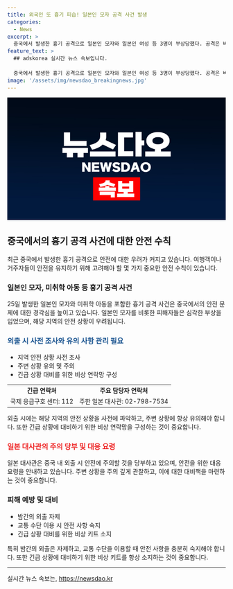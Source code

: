 ```yaml
---
title: 외국인 또 흉기 피습! 일본인 모자 공격 사건 발생
categories:
  - News
excerpt: >
  중국에서 발생한 흉기 공격으로 일본인 모자와 일본인 여성 등 3명이 부상당했다. 공격은 버스 정류장에서 일어났고, 피해자들은 병원에 이송되었으며, 일본인 모자는 생명에 지장은 없지만, 스쿨버스 안내원은 중태 상태라고 한다. 이 사건으로 인해 쑤저우 일본인학교는 휴교하였고, 주중국 대사관은 주변 장소에서의 안전에 주의를 당부하였다. 중국에서는 이와 유사한 흉기 공격 사건이 발생한 것으로 전해졌다.
feature_text: >
  ## adskorea 실시간 뉴스 속보입니다.

  중국에서 발생한 흉기 공격으로 일본인 모자와 일본인 여성 등 3명이 부상당했다. 공격은 버스 정류장에서 일어났고, 피해자들은 병원에 이송되었으며, 일본인 모자는 생명에 지장은 없지만, 스쿨버스 안내원은 중태 상태라고 한다. 이 사건으로 인해 쑤저우 일본인학교는 휴교하였고, 주중국 대사관은 주변 장소에서의 안전에 주의를 당부하였다. 중국에서는 이와 유사한 흉기 공격 사건이 발생한 것으로 전해졌다.
image: '/assets/img/newsdao_breakingnews.jpg'
---
```


<p><img src="/assets/img/newsdao_breakingnews.jpg" alt="adskorea 속보" /></p>

<h2 data-ke-size="size26">중국에서의 흉기 공격 사건에 대한 안전 수칙</h2>

<p data-ke-size="size16">최근 중국에서 발생한 흉기 공격으로 안전에 대한 우려가 커지고 있습니다. 여행객이나 거주자들이 안전을 유지하기 위해 고려해야 할 몇 가지 중요한 안전 수칙이 있습니다.</p>

<h3>일본인 모자, 미취학 아동 등 흉기 공격 사건</h3>

<p data-ke-size="size16">25일 발생한 일본인 모자와 미취학 아동을 포함한 흉기 공격 사건은 중국에서의 안전 문제에 대한 경각심을 높이고 있습니다. 일본인 모자를 비롯한 피해자들은 심각한 부상을 입었으며, 해당 지역의 안전 상황이 우려됩니다.</p>

<h3><span style="color: #1a5490;">외출 시 사전 조사와 유의 사항 관리 필요</span></h3>

<ul>
    <li>지역 안전 상황 사전 조사</li>
    <li>주변 상황 유의 및 주의</li>
    <li>긴급 상황 대비를 위한 비상 연락망 구성</li>
</ul>

<table>
    <tr>
        <td style="text-align: center; height: 17px;"><b>긴급 연락처</b></td>
        <td style="text-align: center; height: 17px;"><b>주요 담당자 연락처</b></td>
    </tr>
    <tr>
        <td style="text-align: center; height: 17px;">국제 응급구호 센터: 112</td>
        <td style="text-align: center; height: 17px;">주한 일본 대사관: 02-798-7534</td>
    </tr>
</table>

<p data-ke-size="size16">외출 시에는 해당 지역의 안전 상황을 사전에 파악하고, 주변 상황에 항상 유의해야 합니다. 또한 긴급 상황에 대비하기 위한 비상 연락망을 구성하는 것이 중요합니다. </p>

<h3><b><span style="color: #ee2323;">일본 대사관의 주의 당부 및 대응 요령</span></b></h3>

<p data-ke-size="size16">일본 대사관은 중국 내 외출 시 안전에 주의할 것을 당부하고 있으며, 안전을 위한 대응 요령을 안내하고 있습니다. 주변 상황을 주의 깊게 관찰하고, 이에 대한 대비책을 마련하는 것이 중요합니다.</p>

<h3>피해 예방 및 대비</h3>

<ul>
    <li>밤간의 외출 자제</li>
    <li>교통 수단 이용 시 안전 사항 숙지</li>
    <li>긴급 상황 대비를 위한 비상 키트 소지</li>
</ul>

<p data-ke-size="size16">특히 밤간의 외출은 자제하고, 교통 수단을 이용할 때 안전 사항을 충분히 숙지해야 합니다. 또한 긴급 상황에 대비하기 위한 비상 키트를 항상 소지하는 것이 중요합니다.</p>

<p><hr></p>
실시간 뉴스 속보는, <a href="https://newsdao.kr" rel="dofollow">https://newsdao.kr</a>


